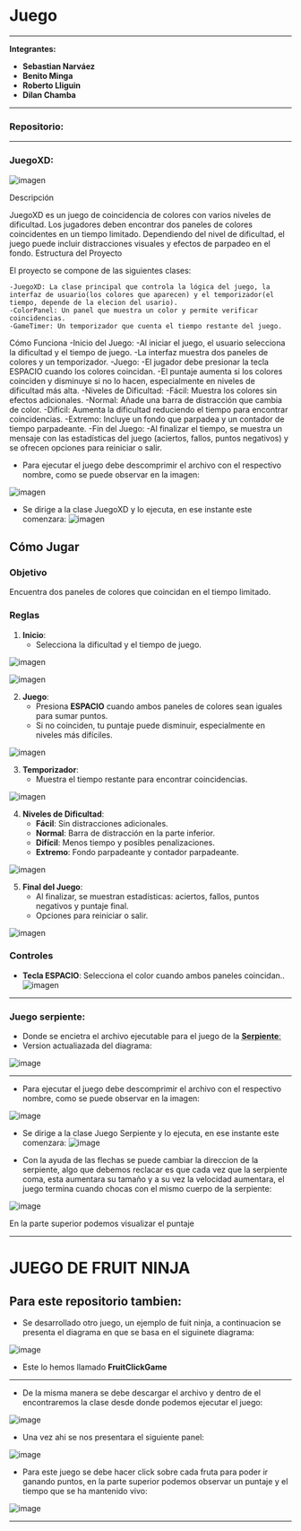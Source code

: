 # Juego
---

**Integrantes:**
- **Sebastian Narváez**
- **Benito Minga**
- **Roberto Lliguin**
- **Dilan Chamba**

---

### Repositorio:

---
### JuegoXD:
![imagen](https://github.com/user-attachments/assets/0e0c843e-667e-462b-b4c4-74f1de636975)

Descripción

JuegoXD es un juego de coincidencia de colores con varios niveles de dificultad. Los jugadores deben encontrar dos paneles de colores coincidentes en un tiempo limitado. Dependiendo del nivel de dificultad, el juego puede incluir distracciones visuales y efectos de parpadeo en el fondo.
Estructura del Proyecto

El proyecto se compone de las siguientes clases:

    -JuegoXD: La clase principal que controla la lógica del juego, la interfaz de usuario(los colores que aparecen) y el temporizador(el tiempo, depende de la elecion del usario).
    -ColorPanel: Un panel que muestra un color y permite verificar coincidencias.
    -GameTimer: Un temporizador que cuenta el tiempo restante del juego.

Cómo Funciona
    -Inicio del Juego:
        -Al iniciar el juego, el usuario selecciona la dificultad y el tiempo de juego.
        -La interfaz muestra dos paneles de colores y un temporizador.
    -Juego:
        -El jugador debe presionar la tecla ESPACIO cuando los colores coincidan.
        -El puntaje aumenta si los colores coinciden y disminuye si no lo hacen, especialmente en niveles de dificultad más alta.
    -Niveles de Dificultad:
        -Fácil: Muestra los colores sin efectos adicionales.
        -Normal: Añade una barra de distracción que cambia de color.
        -Difícil: Aumenta la dificultad reduciendo el tiempo para encontrar coincidencias.
        -Extremo: Incluye un fondo que parpadea y un contador de tiempo parpadeante.
    -Fin del Juego:
        -Al finalizar el tiempo, se muestra un mensaje con las estadísticas del juego (aciertos, fallos, puntos negativos) y se ofrecen opciones para reiniciar o salir.


- Para ejecutar el juego debe descomprimir el archivo con el respectivo nombre, como se puede observar en la imagen:
  
![imagen](https://github.com/user-attachments/assets/43c7eae4-1f8f-476d-87c2-fb34d10130c2)


- Se dirige a la clase JuegoXD y lo ejecuta, en ese instante este comenzara:
![imagen](https://github.com/user-attachments/assets/e73421a3-4165-485d-8372-3bc7fe9a02f5)

## Cómo Jugar

### Objetivo
Encuentra dos paneles de colores que coincidan en el tiempo limitado.

### Reglas
1. **Inicio**:
   - Selecciona la dificultad y el tiempo de juego.

![imagen](https://github.com/user-attachments/assets/45407766-91b2-4717-bc0c-31f9abf2a22d)

![imagen](https://github.com/user-attachments/assets/b40497f1-3d33-47c9-b1ed-d50ea244c7ad)


2. **Juego**:
   - Presiona **ESPACIO** cuando ambos paneles de colores sean iguales para sumar puntos.
   - Si no coinciden, tu puntaje puede disminuir, especialmente en niveles más difíciles.
   
![imagen](https://github.com/user-attachments/assets/1a3bd31f-0e6c-4273-a9b2-adbcb0919e1c)


3. **Temporizador**:
   - Muestra el tiempo restante para encontrar coincidencias.

![imagen](https://github.com/user-attachments/assets/038d9bae-1aad-4b90-a6ef-5e2495be4104)


4. **Niveles de Dificultad**:
   - **Fácil**: Sin distracciones adicionales.
   - **Normal**: Barra de distracción en la parte inferior.
   - **Difícil**: Menos tiempo y posibles penalizaciones.
   - **Extremo**: Fondo parpadeante y contador parpadeante.

![imagen](https://github.com/user-attachments/assets/45407766-91b2-4717-bc0c-31f9abf2a22d)

5. **Final del Juego**:
   - Al finalizar, se muestran estadísticas: aciertos, fallos, puntos negativos y puntaje final.
   - Opciones para reiniciar o salir.

![imagen](https://github.com/user-attachments/assets/ae805f4f-c154-4cc2-a572-a3970598f239)
   

### Controles
- **Tecla ESPACIO**: Selecciona el color cuando ambos paneles coincidan..
![imagen](https://github.com/user-attachments/assets/cfa47980-9ac7-4afd-b265-7edc1028e924)


---
### Juego serpiente:
- Donde se encietra el archivo ejecutable para el juego de la <abbr title="Hyper Text Markup Language">**Serpiente**:</abbr>
- Version actualiazada del diagrama:
  
![image](https://github.com/user-attachments/assets/f10e2329-e0b4-43c2-8bc3-7625f444a6e1)


---
- Para ejecutar el juego debe descomprimir el archivo con el respectivo nombre, como se puede observar en la imagen:

![image](https://github.com/user-attachments/assets/fcdba9b0-aa19-40b9-aead-86b9171abc69)

- Se dirige a la clase Juego Serpiente y lo ejecuta, en ese instante este comenzara:
![image](https://github.com/user-attachments/assets/a86de08e-3d74-4b51-b695-123e9b796721)

- Con la ayuda de las flechas se puede cambiar la direccion de la serpiente, algo que debemos reclacar es que cada vez que la serpiente coma, esta aumentara su tamaño y a su vez la velocidad aumentara, el juego termina cuando chocas con el mismo cuerpo de la serpiente:

![image](https://github.com/user-attachments/assets/72f9a3f4-3ca0-469c-b5ee-12b452063a24)


En la parte superior podemos visualizar el puntaje

---

# JUEGO DE FRUIT NINJA

Para este repositorio tambien:
---
- Se desarrollado otro juego, un ejemplo de fuit ninja, a continuacion se presenta el diagrama en que se basa en el siguinete diagrama:  

![image](https://github.com/user-attachments/assets/75a772e9-5639-4a24-b043-5f25956f6756)


- Este lo hemos llamado **FruitClickGame**
---

- De la misma manera se debe descargar el archivo y dentro de el encontraremos la clase desde donde podemos ejecutar el juego:

![image](https://github.com/user-attachments/assets/2ca2ab99-79cd-44ab-8a15-e803d1a1fedb)


- Una vez ahi se nos presentara el siguiente panel:

![image](https://github.com/user-attachments/assets/dc3a117e-74c8-416f-8644-16b7a8fe706f)


- Para este juego se debe hacer click sobre cada fruta para poder ir ganando puntos, en la parte superior podemos observar un puntaje y el tiempo que se ha mantenido vivo:

![image](https://github.com/user-attachments/assets/6018f1a5-0c4c-4cb1-97d0-035dc7476f36)

---

